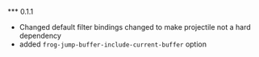 *** 0.1.1

- Changed default filter bindings changed to make projectile not a hard dependency
- added `frog-jump-buffer-include-current-buffer` option

